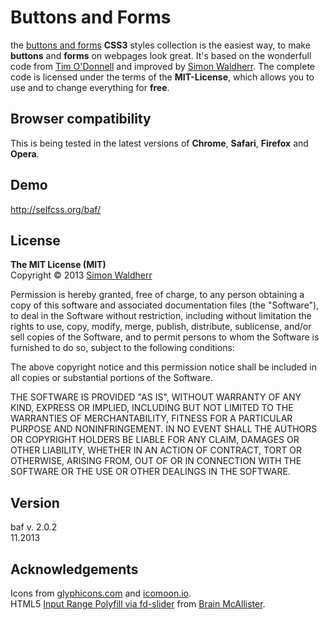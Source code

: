 # Buttons and Forms



the [buttons and forms](https://github.com/SimonWaldherr/BaF-Framework/) **CSS3** styles collection is the easiest way, to make **buttons** and **forms** on webpages look great. It's based on the wonderfull code from [Tim O'Donnell](http://timodonnell.com/) and improved by [Simon Waldherr](http://simon.waldherr.eu/). The complete code is licensed under the terms of the **MIT-License**, which allows you to use and to change everything for **free**.

## Browser compatibility

This is being tested in the latest versions of **Chrome**, **Safari**, **Firefox** and **Opera**.


## Demo

<http://selfcss.org/baf/>


## License

**The MIT License (MIT)**  
Copyright &copy; 2013 [Simon Waldherr](https://github.com/SimonWaldherr)  

Permission is hereby granted, free of charge, to any person obtaining a copy of this software and associated documentation files (the "Software"), to deal in the Software without restriction, including without limitation the rights to use, copy, modify, merge, publish, distribute, sublicense, and/or sell copies of the Software, and to permit persons to whom the Software is furnished to do so, subject to the following conditions:

The above copyright notice and this permission notice shall be included in all copies or substantial portions of the Software.

THE SOFTWARE IS PROVIDED "AS IS", WITHOUT WARRANTY OF ANY KIND, EXPRESS OR IMPLIED, INCLUDING BUT NOT LIMITED TO THE WARRANTIES OF MERCHANTABILITY, FITNESS FOR A PARTICULAR PURPOSE AND NONINFRINGEMENT. IN NO EVENT SHALL THE AUTHORS OR COPYRIGHT HOLDERS BE LIABLE FOR ANY CLAIM, DAMAGES OR OTHER LIABILITY, WHETHER IN AN ACTION OF CONTRACT, TORT OR OTHERWISE, ARISING FROM, OUT OF OR IN CONNECTION WITH THE SOFTWARE OR THE USE OR OTHER DEALINGS IN THE SOFTWARE.


## Version

baf v. 2.0.2  
11.2013


## Acknowledgements

Icons from [glyphicons.com](http://glyphicons.com/) and [icomoon.io](http://icomoon.io/).  
HTML5 [Input Range Polyfill via fd-slider](https://github.com/freqdec/fd-slider) from [Brain McAllister](https://github.com/freqdec).
